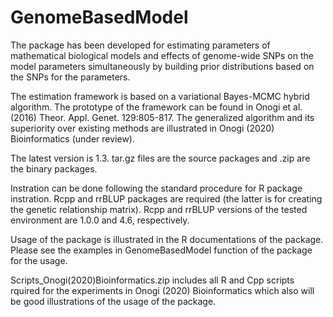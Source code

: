 # GenomeBasedModel
The package has been developed for estimating parameters of mathematical biological models and effects of genome-wide SNPs on the model parameters simultaneously by building prior distributions based on the SNPs for the parameters.

The estimation framework is based on a variational Bayes-MCMC hybrid algorithm.
The prototype of the framework can be found in Onogi et al. (2016) Theor. Appl. Genet. 129:805-817.
The generalized algorithm and its superiority over existing methods are illustrated in Onogi (2020) Bioinformatics (under review).

The latest version is 1.3.
tar.gz files are the source packages and .zip are the binary packages.

Instration can be done following the standard procedure for R package instration.
Rcpp and rrBLUP packages are required (the latter is for creating the genetic relationship matrix).
Rcpp and rrBLUP versions of the tested environment are 1.0.0 and 4.6, respectively.

Usage of the package is illustrated in the R documentations of the package.
Please see the examples in GenomeBasedModel function of the package for the usage.

Scripts_Onogi(2020)Bioinformatics.zip includes all R and Cpp scripts rquired for the experiments in Onogi (2020) Bioinformatics which also will be good illustrations of the usage of the package.
